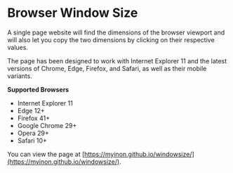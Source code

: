 # Browser Window Size
A single page website will find the dimensions of the browser viewport and will also let you copy the two dimensions by clicking on their respective values.

The page has been designed to work with Internet Explorer 11 and the latest versions of Chrome, Edge, Firefox, and Safari, as well as their mobile variants.

**Supported Browsers**
* Internet Explorer 11
* Edge 12+
* Firefox 41+
* Google Chrome 29+
* Opera 29+
* Safari 10+

You can view the page at [https://myinon.github.io/windowsize/](https://myinon.github.io/windowsize/).
